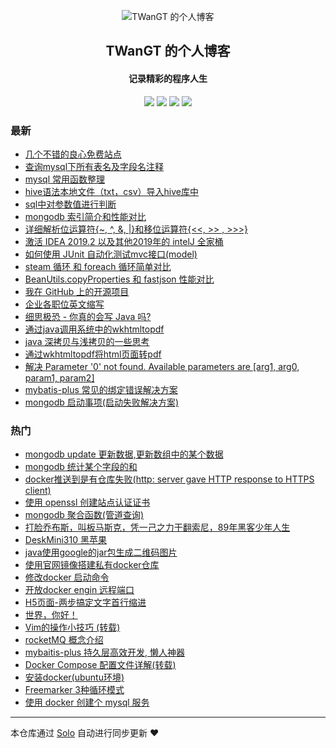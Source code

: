 <p align="center"><img alt="TWanGT 的个人博客" src="http://twangt.wang/myicon.png"></p><h2 align="center">
TWanGT 的个人博客
</h2>

<h4 align="center">记录精彩的程序人生</h4>
<p align="center"><a title="TWanGT 的个人博客" target="_blank" href="https://github.com/TWanGT/solo-blog"><img src="https://img.shields.io/github/last-commit/TWanGT/solo-blog.svg?style=flat-square&color=FF9900"></a>
<a title="GitHub repo size in bytes" target="_blank" href="https://github.com/TWanGT/solo-blog"><img src="https://img.shields.io/github/repo-size/TWanGT/solo-blog.svg?style=flat-square"></a>
<a title="Solo Version" target="_blank" href="https://github.com/b3log/solo/releases"><img src="https://img.shields.io/badge/solo-3.6.3-f1e05a.svg?style=flat-square&color=blueviolet"></a>
<a title="Hits" target="_blank" href="https://github.com/b3log/hits"><img src="https://hits.b3log.org/TWanGT/solo-blog.svg"></a></p>

### 最新

* [几个不错的良心免费站点](http://twangt.wang/articles/2019/11/18/1574044622112.html)
* [查询mysql下所有表名及字段名注释](http://twangt.wang/articles/2019/11/15/1573811261096.html)
* [mysql 常用函数整理](http://twangt.wang/articles/2019/11/15/1573811201105.html)
* [hive语法本地文件（txt，csv）导入hive库中](http://twangt.wang/articles/2019/11/09/1573285701073.html)
* [sql中对参数值进行判断](http://twangt.wang/articles/2019/11/09/1573267795072.html)
* [mongodb 索引简介和性能对比](http://twangt.wang/articles/2019/11/05/1572942568160.html)
* [详细解析位运算符{~, ^, &, |}和移位运算符{<<, >> ,  >>>}](http://twangt.wang/articles/2019/10/16/1571194791921.html)
* [激活 IDEA 2019.2 以及其他2019年的 intelJ 全家桶](http://twangt.wang/articles/2019/10/14/1571033607803.html)
* [如何使用 JUnit 自动化测试mvc接口(model)](http://twangt.wang/articles/2019/10/12/1570851959324.html)
* [ steam 循环 和 foreach 循环简单对比](http://twangt.wang/articles/2019/10/11/1570783962109.html)
* [BeanUtils.copyProperties 和 fastjson 性能对比](http://twangt.wang/articles/2019/10/08/1570526423397.html)
* [我在 GitHub 上的开源项目](http://twangt.wang/my-github-repos)
* [企业各职位英文缩写](http://twangt.wang/articles/2019/09/20/1568964857995.html)
* [细思极恐 - 你真的会写 Java 吗?](http://twangt.wang/articles/2019/09/04/1567570306957.html)
* [通过java调用系统中的wkhtmltopdf](http://twangt.wang/articles/2019/08/22/1566462502776.html)
* [java 深拷贝与浅拷贝的一些思考](http://twangt.wang/articles/2019/08/21/1566358186937.html)
* [通过wkhtmltopdf将html页面转pdf](http://twangt.wang/articles/2019/08/14/1565763800344.html)
* [解决  Parameter '0' not found. Available parameters are [arg1, arg0, param1, param2]](http://twangt.wang/articles/2019/08/09/1565338441885.html)
* [mybatis-plus 常见的绑定错误解决方案](http://twangt.wang/articles/2019/08/09/1565334515244.html)
* [mongodb 启动事项(启动失败解决方案)](http://twangt.wang/articles/2019/08/05/1564987199205.html)

### 热门

* [mongodb update 更新数据,更新数组中的某个数据](http://twangt.wang/articles/2019/08/01/1564639209892.html)
* [mongodb 统计某个字段的和](http://twangt.wang/articles/2019/08/01/1564639100757.html)
* [docker推送到是有仓库失败(http: server gave HTTP response to HTTPS client)](http://twangt.wang/articles/2019/08/01/1564647169510.html)
* [使用 openssl 创建站点认证证书](http://twangt.wang/articles/2019/08/02/1564715676396.html)
* [mongodb 聚合函数(管道查询)](http://twangt.wang/articles/2019/08/01/1564639140699.html)
* [打脸乔布斯，叫板马斯克，凭一己之力干翻索尼，89年黑客少年人生](http://twangt.wang/articles/2019/07/22/1563797899059.html)
* [DeskMini310 黑苹果](http://twangt.wang/articles/2019/07/30/1564456044182.html)
* [java使用google的jar包生成二维码图片](http://twangt.wang/articles/2019/07/20/1563594066224.html)
* [使用官网镜像搭建私有docker仓库](http://twangt.wang/articles/2019/07/31/1564576993708.html)
* [修改docker 启动命令](http://twangt.wang/articles/2019/08/01/1564641887164.html)
* [开放docker engin 远程端口](http://twangt.wang/articles/2019/08/01/1564641747778.html)
* [H5页面-两步搞定文字首行缩进](http://twangt.wang/articles/2019/07/30/1564455845776.html)
* [世界，你好！](http://twangt.wang/hello-solo)
* [Vim的操作小技巧 (转载)](http://twangt.wang/articles/2019/07/30/1564455574852.html)
* [rocketMQ 概念介绍](http://twangt.wang/articles/2019/07/30/1564455929020.html)
* [ mybaitis-plus 持久层高效开发, 懒人神器](http://twangt.wang/articles/2019/07/30/1564455655383.html)
* [Docker Compose 配置文件详解(转载)](http://twangt.wang/articles/2019/07/31/1564555619418.html)
* [安装docker(ubuntu环境)](http://twangt.wang/articles/2019/07/20/1563593595366.html)
* [Freemarker 3种循环模式](http://twangt.wang/articles/2019/07/30/1564455787984.html)
* [使用 docker 创建个 mysql 服务](http://twangt.wang/docker,容器,mysql,数据库)



---

本仓库通过 [Solo](https://github.com/b3log/solo) 自动进行同步更新 ❤️ 